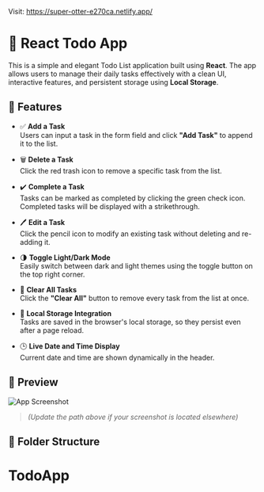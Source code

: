 Visit: https://super-otter-e270ca.netlify.app/

# 📝 React Todo App

This is a simple and elegant Todo List application built using **React**. The app allows users to manage their daily tasks effectively with a clean UI, interactive features, and persistent storage using **Local Storage**.

## 🌟 Features

- ✅ **Add a Task**  
  Users can input a task in the form field and click **"Add Task"** to append it to the list.

- 🗑️ **Delete a Task**  
  Click the red trash icon to remove a specific task from the list.

- ✔️ **Complete a Task**  
  Tasks can be marked as completed by clicking the green check icon. Completed tasks will be displayed with a strikethrough.

- 🖊️ **Edit a Task**  
  Click the pencil icon to modify an existing task without deleting and re-adding it.

- 🌗 **Toggle Light/Dark Mode**  
  Easily switch between dark and light themes using the toggle button on the top right corner.

- 🧹 **Clear All Tasks**  
  Click the **"Clear All"** button to remove every task from the list at once.

- 💾 **Local Storage Integration**  
  Tasks are saved in the browser's local storage, so they persist even after a page reload.

- 🕒 **Live Date and Time Display**  
  Current date and time are shown dynamically in the header.

## 📸 Preview

![App Screenshot](./assets/screenshot.png)
> *(Update the path above if your screenshot is located elsewhere)*

## 📁 Folder Structure

# TodoApp
